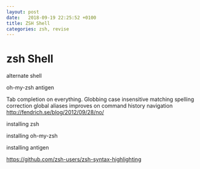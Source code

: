 ```yaml
---
layout: post
date:   2018-09-19 22:25:52 +0100
title: ZSH Shell
categories: zsh, revise
---
```

zsh Shell
===

alternate shell

oh-my-zsh antigen

Tab completion on everything. Globbing case insensitive matching
spelling correction global aliases improves on command history
navigation http://fendrich.se/blog/2012/09/28/no/

installing zsh

installing oh-my-zsh

installing antigen

https://github.com/zsh-users/zsh-syntax-highlighting
